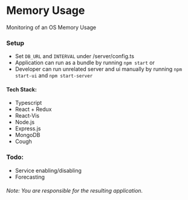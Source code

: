 # Memory Usage
Monitoring of an OS Memory Usage

### Setup
* Set `DB_URL` and `INTERVAL` under /server/config.ts
* Application can run as a bundle by running `npm start` or
* Developer can run unrelated server and ui manually by running `npm start-ui` and `npm start-server`

#### Tech Stack:
  - Typescript
  - React + Redux
  - React-Vis
  - Node.js
  - Express.js
  - MongoDB
  - Cough

### Todo:
- Service enabling/disabling
- Forecasting


###### Note: You are responsible for the resulting application.
